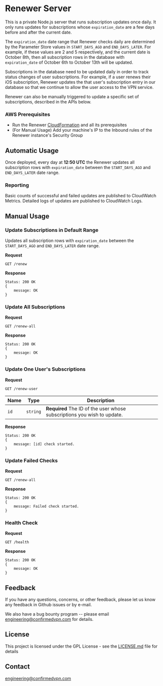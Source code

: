 # Renewer Server

This is a private Node.js server that runs subscription updates once daily. It only runs updates for subscriptions whose `expiration_date` are a few days before and after the current date.

The `expiration_date` date range that Renewer checks daily are determined by the Parameter Store values in `START_DAYS_AGO` and `END_DAYS_LATER`. For example, if these values are 2 and 5 respectively, and the current date is October 8th, then all subscription rows in the database with `expiration_date` of October 6th to October 13th will be updated.

Subscriptions in the database need to be updated daily in order to track status changes of user subscriptions. For example, if a user renews their iOS subscription, Renewer updates the that user's subscription entry in our database so that we continue to allow the user access to the VPN service.

Renewer can also be manually triggered to update a specific set of subscriptions, described in the APIs below. 

### AWS Prerequisites

* Run the Renewer [CloudFormation](https://github.com/confirmedcode/Server-CloudFormation) and all its prerequisites
* (For Manual Usage) Add your machine's IP to the Inbound rules of the Renewer instance's Security Group

## Automatic Usage

Once deployed, every day at __12:50 UTC__ the Renewer updates all subscription rows with `expiration_date` between the `START_DAYS_AGO` and `END_DAYS_LATER` date range.

### Reporting
Basic counts of successful and failed updates are published to CloudWatch Metrics. Detailed logs of updates are published to CloudWatch Logs.

## Manual Usage

### Update Subscriptions in Default Range
Updates all subscription rows with `expiration_date` between the `START_DAYS_AGO` and `END_DAYS_LATER` date range.

__Request__

```
GET /renew
```

__Response__

```
Status: 200 OK
{
	message: OK
}
```

### Update All Subscriptions

__Request__

```
GET /renew-all
```

__Response__

```
Status: 200 OK
{
	message: OK
}
```

### Update One User's Subscriptions
__Request__

```
GET /renew-user
```

Name | Type | Description
--- | --- | ---
`id`| `string` | __Required__ The ID of the user whose subscriptions you wish to update.

__Response__

```
Status: 200 OK
{
	message: [id] check started.
}
```

### Update Failed Checks

__Request__

```
GET /renew-all
```

__Response__

```
Status: 200 OK
{
	message: Failed check started.
}
```

### Health Check
__Request__

```
GET /health
```

__Response__

```
Status: 200 OK
{
	message: OK
}
```

## Feedback
If you have any questions, concerns, or other feedback, please let us know any feedback in Github issues or by e-mail.

We also have a bug bounty program -- please email <engineering@confirmedvpn.com> for details.

## License

This project is licensed under the GPL License - see the [LICENSE.md](LICENSE.md) file for details

## Contact

<engineering@confirmedvpn.com>